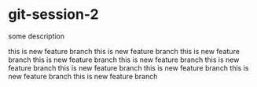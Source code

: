 # git-session-2

some description 

this is new feature branch 
this is new feature branch this is new feature branch 
this is new feature branch 
this is new feature branch 
this is new feature branch 
this is new feature branch 
this is new feature branch 
this is new feature branch 
this is new feature branch 